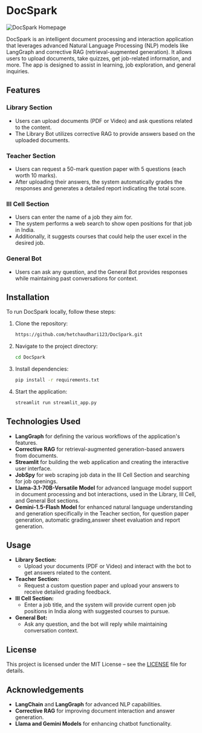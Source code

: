 # DocSpark

![DocSpark Homepage](/assets/homepage.png)

DocSpark is an intelligent document processing and interaction application that leverages advanced Natural Language Processing (NLP) models like LangGraph and corrective RAG (retrieval-augmented generation). It allows users to upload documents, take quizzes, get job-related information, and more. The app is designed to assist in learning, job exploration, and general inquiries.
## Features
### Library Section
- Users can upload documents (PDF or Video) and ask questions related to the content.
- The Library Bot utilizes corrective RAG to provide answers based on the uploaded documents.
### Teacher Section
- Users can request a 50-mark question paper with 5 questions (each worth 10 marks).
- After uploading their answers, the system automatically grades the responses and generates a detailed report indicating the total score.
### III Cell Section
- Users can enter the name of a job they aim for.
- The system performs a web search to show open positions for that job in India.
- Additionally, it suggests courses that could help the user excel in the desired job.
### General Bot
- Users can ask any question, and the General Bot provides responses while maintaining past conversations for context.
## Installation
To run DocSpark locally, follow these steps:
1. Clone the repository:
    ```bash
    https://github.com/hetchaudhari123/DocSpark.git
    ```
2. Navigate to the project directory:
    ```bash
    cd DocSpark
    ```
3. Install dependencies:
    ```bash
    pip install -r requirements.txt
    ```
4. Start the application:
    ```bash
    streamlit run streamlit_app.py
    ```
## Technologies Used
- **LangGraph** for defining the various workflows of the application's features.
- **Corrective RAG** for retrieval-augmented generation-based answers from documents.
- **Streamlit** for building the web application and creating the interactive user interface.
- **JobSpy** for web scraping job data in the III Cell Section and searching for job openings.
- **Llama-3.1-70B-Versatile Model** for advanced language model support in document processing and bot interactions, used in the Library, III Cell, and General Bot sections.
- **Gemini-1.5-Flash Model** for enhanced natural language understanding and generation specifically in the Teacher section, for question paper generation, automatic grading,answer sheet evaluation and report generation.
## Usage
- **Library Section:**
  - Upload your documents (PDF or Video) and interact with the bot to get answers related to the content.
- **Teacher Section:**
  - Request a custom question paper and upload your answers to receive detailed grading feedback.
- **III Cell Section:**
  - Enter a job title, and the system will provide current open job positions in India along with suggested courses to pursue.
- **General Bot:**
  - Ask any question, and the bot will reply while maintaining conversation context.
## License
This project is licensed under the MIT License – see the [LICENSE](LICENSE) file for details.
## Acknowledgements
- **LangChain** and **LangGraph** for advanced NLP capabilities.
- **Corrective RAG** for improving document interaction and answer generation.
- **Llama and Gemini Models** for enhancing chatbot functionality.
